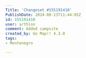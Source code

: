 ```yaml
---
Title: 'Changeset #155191410'
PublishDate: 2024-08-13T11:44:05Z
id: 155191410
user: arthlon
comment: Added campsite
created_by: Go Map!! 4.3.0
tags:
- Montenegro

---
```

